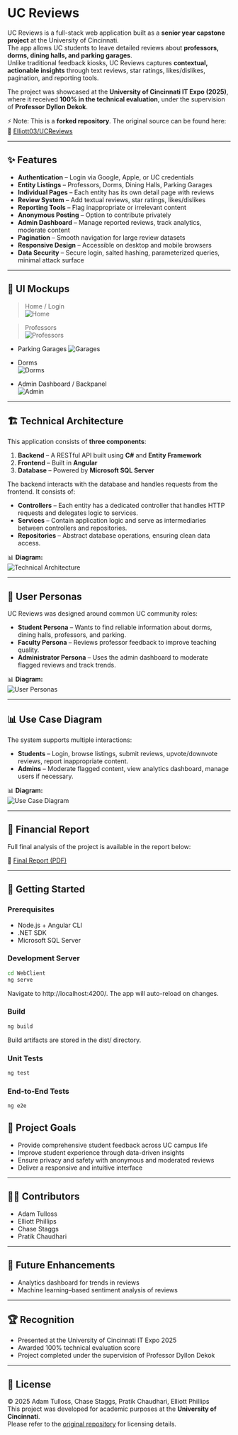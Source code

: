 # UC Reviews

UC Reviews is a full-stack web application built as a **senior year capstone project** at the University of Cincinnati.  
The app allows UC students to leave detailed reviews about **professors, dorms, dining halls, and parking garages**.  
Unlike traditional feedback kiosks, UC Reviews captures **contextual, actionable insights** through text reviews, star ratings, likes/dislikes, pagination, and reporting tools.  

The project was showcased at the **University of Cincinnati IT Expo (2025)**, where it received **100% in the technical evaluation**, under the supervision of **Professor Dyllon Dekok**.  

⚡ Note: This is a **forked repository**. The original source can be found here:  
🔗 [Elliott03/UCReviews](https://github.com/Elliott03/UCReviews)

---

## ✨ Features

- **Authentication** – Login via Google, Apple, or UC credentials  
- **Entity Listings** – Professors, Dorms, Dining Halls, Parking Garages  
- **Individual Pages** – Each entity has its own detail page with reviews  
- **Review System** – Add textual reviews, star ratings, likes/dislikes  
- **Reporting Tools** – Flag inappropriate or irrelevant content  
- **Anonymous Posting** – Option to contribute privately  
- **Admin Dashboard** – Manage reported reviews, track analytics, moderate content  
- **Pagination** – Smooth navigation for large review datasets  
- **Responsive Design** – Accessible on desktop and mobile browsers  
- **Data Security** – Secure login, salted hashing, parameterized queries, minimal attack surface  

---

## 📸 UI Mockups


> Home / Login  
  ![Home](./web-client/home.webp)

> Professors  
  ![Professors](./web-client/professors.webp)

- Parking Garages
  ![Garages](./web-client/garages.webp)

- Dorms  
  ![Dorms](./web-client/dorms.webp)

- Admin Dashboard / Backpanel  
  ![Admin](./web-client/admin.webp)

---

## 🏗️ Technical Architecture

This application consists of **three components**:  

1. **Backend** – A RESTful API built using **C#** and **Entity Framework**  
2. **Frontend** – Built in **Angular**  
3. **Database** – Powered by **Microsoft SQL Server**  

The backend interacts with the database and handles requests from the frontend. It consists of:  

- **Controllers** – Each entity has a dedicated controller that handles HTTP requests and delegates logic to services.  
- **Services** – Contain application logic and serve as intermediaries between controllers and repositories.  
- **Repositories** – Abstract database operations, ensuring clean data access.  

📊 **Diagram:**  
![Technical Architecture](./diagram-1.png)

---

## 👥 User Personas

UC Reviews was designed around common UC community roles:  

- **Student Persona** – Wants to find reliable information about dorms, dining halls, professors, and parking.  
- **Faculty Persona** – Reviews professor feedback to improve teaching quality.  
- **Administrator Persona** – Uses the admin dashboard to moderate flagged reviews and track trends.  

📊 **Diagram:**  
![User Personas](./user-persona.png)

---

## 📊 Use Case Diagram

The system supports multiple interactions:  

- **Students** – Login, browse listings, submit reviews, upvote/downvote reviews, report inappropriate content.  
- **Admins** – Moderate flagged content, view analytics dashboard, manage users if necessary.  

📊 **Diagram:**  
![Use Case Diagram](./usecase.png)

---

## 📑 Financial Report

Full final analysis of the project is available in the report below:  

📄 [Final Report (PDF)](./Financial_Report.pdf)

---

## 🚀 Getting Started

### Prerequisites
- Node.js + Angular CLI
- .NET SDK
- Microsoft SQL Server

### Development Server
```bash
cd WebClient
ng serve
```
Navigate to http://localhost:4200/. The app will auto-reload on changes.

### Build
```bash
ng build
```
Build artifacts are stored in the dist/ directory.

### Unit Tests
```bash
ng test
```

### End-to-End Tests
```bash
ng e2e
```
## 🎯 Project Goals
- Provide comprehensive student feedback across UC campus life  
- Improve student experience through data-driven insights  
- Ensure privacy and safety with anonymous and moderated reviews  
- Deliver a responsive and intuitive interface  

---

## 👩‍💻 Contributors
- Adam Tulloss  
- Elliott Phillips  
- Chase Staggs  
- Pratik Chaudhari  

---

## 🔮 Future Enhancements
- Analytics dashboard for trends in reviews  
- Machine learning–based sentiment analysis of reviews  

---

## 🏆 Recognition
- Presented at the University of Cincinnati IT Expo 2025  
- Awarded 100% technical evaluation score  
- Project completed under the supervision of Professor Dyllon Dekok  

---

## 📜 License
© 2025 Adam Tulloss, Chase Staggs, Pratik Chaudhari, Elliott Phillips  
This project was developed for academic purposes at the **University of Cincinnati**.  
Please refer to the [original repository](https://github.com/Elliott03/UCReviews) for licensing details.

